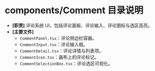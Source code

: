 # components/Comment 目录说明

- **[职责]** 评论系统 UI，包括评论面板、评论输入、评论图标与选区高亮。
- **[主要文件]**
  - `CommentPanel.tsx`：评论侧边栏容器。
  - `CommentInput.tsx`：评论输入框。
  - `CommentDetail.tsx`：评论详情与列表项。
  - `CommentIcon.tsx`：画布上的评论标记。
  - `CommentSelectionBox.tsx`：评论选区可视化。
